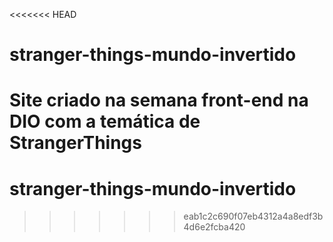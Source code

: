 <<<<<<< HEAD
# stranger-things-mundo-invertido
Site criado na semana front-end na DIO com a temática de StrangerThings
=======
# stranger-things-mundo-invertido
>>>>>>> eab1c2c690f07eb4312a4a8edf3b4d6e2fcba420
